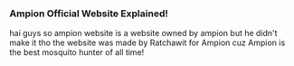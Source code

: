 ### Ampion Official Website Explained!
hai guys so ampion website is a website owned by ampion but he didn't make it tho 
the website was made by Ratchawit for Ampion cuz Ampion is the best mosquito hunter of all time!

